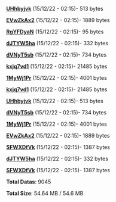 [**UHhbyjvk**](/data/UHhbyjvk.txt) (15/12/22 - 02:15)- 513 bytes

[**EVwZkAx2**](/data/EVwZkAx2.txt) (15/12/22 - 02:15)- 1889 bytes

[**RgYFDyaN**](/data/RgYFDyaN.txt) (15/12/22 - 02:15)- 95 bytes

[**dJTYW5ha**](/data/dJTYW5ha.txt) (15/12/22 - 02:15)- 332 bytes

[**dVNyT5sb**](/data/dVNyT5sb.txt) (15/12/22 - 02:15)- 734 bytes

[**kxjq7vd1**](/data/kxjq7vd1.txt) (15/12/22 - 02:15)- 21485 bytes

[**1MyWj1Pr**](/data/1MyWj1Pr.txt) (15/12/22 - 02:15)- 4001 bytes

[**kxjq7vd1**](/data/kxjq7vd1.txt) (15/12/22 - 02:15)- 21485 bytes

[**UHhbyjvk**](/data/UHhbyjvk.txt) (15/12/22 - 02:15)- 513 bytes

[**dVNyT5sb**](/data/dVNyT5sb.txt) (15/12/22 - 02:15)- 734 bytes

[**1MyWj1Pr**](/data/1MyWj1Pr.txt) (15/12/22 - 02:15)- 4001 bytes

[**EVwZkAx2**](/data/EVwZkAx2.txt) (15/12/22 - 02:15)- 1889 bytes

[**SFWXDfVk**](/data/SFWXDfVk.txt) (15/12/22 - 02:15)- 1387 bytes

[**dJTYW5ha**](/data/dJTYW5ha.txt) (15/12/22 - 02:15)- 332 bytes

[**SFWXDfVk**](/data/SFWXDfVk.txt) (15/12/22 - 02:15)- 1387 bytes

**Total Datas**: 9045

**Total Size**: 54.64 MB / 54.6 MB